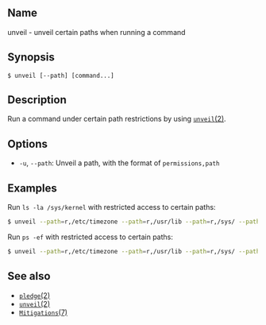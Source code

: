 ## Name

unveil - unveil certain paths when running a command

## Synopsis

```**sh
$ unveil [--path] [command...]
```

## Description

Run a command under certain path restrictions by using [`unveil`(2)](help://man/2/unveil).

## Options

-   `-u`, `--path`: Unveil a path, with the format of `permissions,path`

## Examples

Run `ls -la /sys/kernel` with restricted access to certain paths:

```sh
$ unveil --path=r,/etc/timezone --path=r,/usr/lib --path=r,/sys/ --path=r,/etc/passwd --path=r,/etc/group ls -la /sys/kernel
```

Run `ps -ef` with restricted access to certain paths:

```sh
$ unveil --path=r,/etc/timezone --path=r,/usr/lib --path=r,/sys/ --path=r,/etc/passwd --path=r,/etc/group ps -ef
```

## See also

-   [`pledge`(2)](help://man/2/pledge)
-   [`unveil`(2)](help://man/2/unveil)
-   [`Mitigations`(7)](help://man/7/Mitigations)
